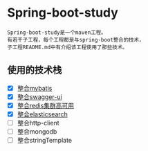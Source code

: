 # Spring-boot-study

```
Spring-boot-study是一个maven工程。
有若干子工程，每个工程都是与spring-boot整合的技术，
子工程README.md中有介绍该工程使用了那些技术。
```
## 使用的技术栈
- [x] [整合mybatis](https://github.com/F1yBear/spring-boot-study/blob/master/spring-boot-mybatis/README.md)
- [x] [整合swagger-ui](https://github.com/F1yBear/spring-boot-study/blob/master/spring-boot-swagger/README.md)
- [x] [整合redis集群高可用](https://github.com/F1yBear/spring-boot-study/blob/master/spring-boot-redis/README.md)
- [x] [整合elasticsearch](https://github.com/F1yBear/spring-boot-study/blob/master/spring-boot-elasticsearch/README.md)
- [ ] 整合http-client
- [ ] 整合mongodb
- [ ] 整合stringTemplate
